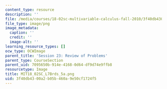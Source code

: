 ```yaml
---
content_type: resource
description: ''
file: /media/courses/18-02sc-multivariable-calculus-fall-2010/3f40db4300a2b05b460a9e50cf1724f5_MIT18_02SC_L7Brds_5a.png
file_type: image/png
image_metadata:
  caption: ''
  credit: ''
  image-alt: ''
learning_resource_types: []
ocw_type: OCWImage
parent_title: 'Session 23: Review of Problems'
parent_type: CourseSection
parent_uid: 7095650b-914e-4168-0d64-df9d74e9ffb8
resourcetype: Image
title: MIT18_02SC_L7Brds_5a.png
uid: 3f40db43-00a2-b05b-460a-9e50cf1724f5
---
```

